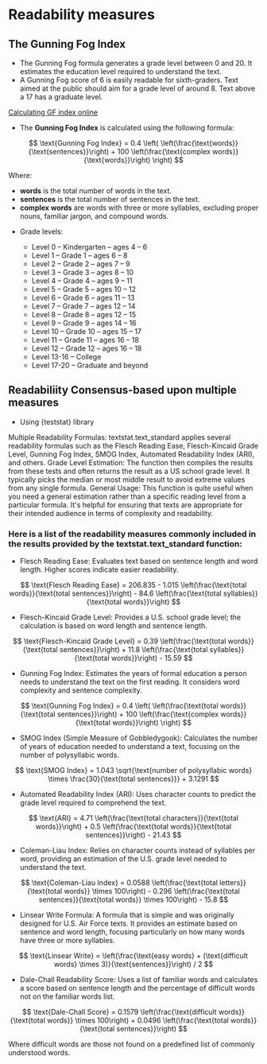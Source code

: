 # Readability measures

## The Gunning Fog Index

+ The Gunning Fog formula generates a grade level between 0 and 20. It estimates the education level required to understand the text.
+ A Gunning Fog score of 6 is easily readable for sixth-graders. Text aimed at the public should aim for a grade level of around 8. Text above a 17 has a graduate level.

[Calculating GF index online](http://gunning-fog-index.com/)

+ The **Gunning Fog Index** is calculated using the following formula:

$$
\text{Gunning Fog Index} = 0.4 \left( \left(\frac{\text{words}}{\text{sentences}}\right) + 100 \left(\frac{\text{complex words}}{\text{words}}\right) \right)
$$

Where:
- **words** is the total number of words in the text.
- **sentences** is the total number of sentences in the text.
- **complex words** are words with three or more syllables, excluding proper nouns, familiar jargon, and compound words.

+ Grade levels:

  + Level 0 – Kindergarten – ages 4 – 6
  + Level 1 – Grade 1 – ages 6 – 8
  + Level 2 – Grade 2 – ages 7 – 9
  + Level 3 – Grade 3 – ages 8 – 10
  + Level 4 – Grade 4 – ages 9 – 11
  + Level 5 – Grade 5 – ages 10 – 12
  + Level 6 – Grade 6 – ages 11 – 13
  + Level 7 – Grade 7 – ages 12 – 14
  + Level 8 – Grade 8 – ages 12 – 15
  + Level 9 – Grade 9 – ages 14 – 16
  + Level 10 – Grade 10 – ages 15 – 17
  + Level 11 – Grade 11 – ages 16 – 18
  + Level 12 – Grade 12 – ages 16 – 18
  + Level 13-16 – College 
  + Level 17-20 – Graduate and beyond

## Readabiliity Consensus-based upon multiple measures
+ Using {teststat} library

Multiple Readability Formulas: textstat.text_standard applies several readability formulas such as the Flesch Reading Ease, Flesch-Kincaid Grade Level, Gunning Fog Index, SMOG Index, Automated Readability Index (ARI), and others.
Grade Level Estimation: The function then compiles the results from these tests and often returns the result as a US school grade level. It typically picks the median or most middle result to avoid extreme values from any single formula.
General Usage: This function is quite useful when you need a general estimation rather than a specific reading level from a particular formula. It's helpful for ensuring that texts are appropriate for their intended audience in terms of complexity and readability.

### Here is a list of the readability measures commonly included in the results provided by the textstat.text_standard function:

+ Flesch Reading Ease: Evaluates text based on sentence length and word length. Higher scores indicate easier readability.

$$
\text{Flesch Reading Ease} = 206.835 - 1.015 \left(\frac{\text{total words}}{\text{total sentences}}\right) - 84.6 \left(\frac{\text{total syllables}}{\text{total words}}\right)
$$

+ Flesch-Kincaid Grade Level: Provides a U.S. school grade level; the calculation is based on word length and sentence length.

$$
\text{Flesch-Kincaid Grade Level} = 0.39 \left(\frac{\text{total words}}{\text{total sentences}}\right) + 11.8 \left(\frac{\text{total syllables}}{\text{total words}}\right) - 15.59
$$

+ Gunning Fog Index: Estimates the years of formal education a person needs to understand the text on the first reading. It considers word complexity and sentence complexity.

$$
\text{Gunning Fog Index} = 0.4 \left( \left(\frac{\text{total words}}{\text{total sentences}}\right) + 100 \left(\frac{\text{complex words}}{\text{total words}}\right) \right)
$$

+ SMOG Index (Simple Measure of Gobbledygook): Calculates the number of years of education needed to understand a text, focusing on the number of polysyllabic words.

$$
\text{SMOG Index} = 1.043 \sqrt{\text{number of polysyllabic words} \times \frac{30}{\text{total sentences}}} + 3.1291
$$

+ Automated Readability Index (ARI): Uses character counts to predict the grade level required to comprehend the text.

$$
\text{ARI} = 4.71 \left(\frac{\text{total characters}}{\text{total words}}\right) + 0.5 \left(\frac{\text{total words}}{\text{total sentences}}\right) - 21.43
$$

+ Coleman-Liau Index: Relies on character counts instead of syllables per word, providing an estimation of the U.S. grade level needed to understand the text.

$$
\text{Coleman-Liau Index} = 0.0588 \left(\frac{\text{total letters}}{\text{total words}} \times 100\right) - 0.296 \left(\frac{\text{total sentences}}{\text{total words}} \times 100\right) - 15.8
$$

+ Linsear Write Formula: A formula that is simple and was originally designed for U.S. Air Force texts. It provides an estimate based on sentence and word length, focusing particularly on how many words have three or more syllables.

$$
\text{Linsear Write} = \left(\frac{\text{easy words} + (\text{difficult words} \times 3)}{\text{sentences}}\right) / 2
$$

+ Dale-Chall Readability Score: Uses a list of familiar words and calculates a score based on sentence length and the percentage of difficult words not on the familiar words list.

$$
\text{Dale-Chall Score} = 0.1579 \left(\frac{\text{difficult words}}{\text{total words}} \times 100\right) + 0.0496 \left(\frac{\text{total words}}{\text{total sentences}}\right)
$$

Where difficult words are those not found on a predefined list of commonly understood words.


